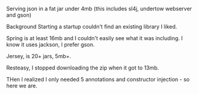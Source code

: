 Serving json in a fat jar under 4mb (this includes sl4j, undertow webserver and gson)

Background
Starting a startup couldn't find an existing library I liked.
 
Spring is at least 16mb and I couldn't easily see what it was including. I know it uses jackson, I prefer gson.
 
Jersey, is 20+ jars, 5mb+. 
 
Resteasy, I stopped downloading the zip when it got to 13mb.
 
THen I realized I only needed 5 annotations and constructor injection - so here we are.
 
 
 